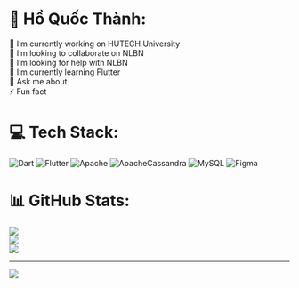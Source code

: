 # 💫 Hồ Quốc Thành:
🔭 I’m currently working on HUTECH University<br>👯 I’m looking to collaborate on NLBN<br>🤝 I’m looking for help with NLBN<br>🌱 I’m currently learning Flutter<br>💬 Ask me about<br>⚡ Fun fact


# 💻 Tech Stack:
![Dart](https://img.shields.io/badge/dart-%230175C2.svg?style=for-the-badge&logo=dart&logoColor=white) ![Flutter](https://img.shields.io/badge/Flutter-%2302569B.svg?style=for-the-badge&logo=Flutter&logoColor=white) ![Apache](https://img.shields.io/badge/apache-%23D42029.svg?style=for-the-badge&logo=apache&logoColor=white) ![ApacheCassandra](https://img.shields.io/badge/cassandra-%231287B1.svg?style=for-the-badge&logo=apache-cassandra&logoColor=white) ![MySQL](https://img.shields.io/badge/mysql-%2300000f.svg?style=for-the-badge&logo=mysql&logoColor=white) ![Figma](https://img.shields.io/badge/figma-%23F24E1E.svg?style=for-the-badge&logo=figma&logoColor=white)
# 📊 GitHub Stats:
![](https://github-readme-stats.vercel.app/api?username=Seichi2405&theme=dark&hide_border=false&include_all_commits=false&count_private=false)<br/>
![](https://github-readme-streak-stats.herokuapp.com/?user=Seichi2405&theme=dark&hide_border=false)<br/>
![](https://github-readme-stats.vercel.app/api/top-langs/?username=Seichi2405&theme=dark&hide_border=false&include_all_commits=false&count_private=false&layout=compact)

---
[![](https://visitcount.itsvg.in/api?id=Seichi2405&icon=0&color=0)](https://visitcount.itsvg.in)

<!-- Proudly created with GPRM ( https://gprm.itsvg.in ) -->
